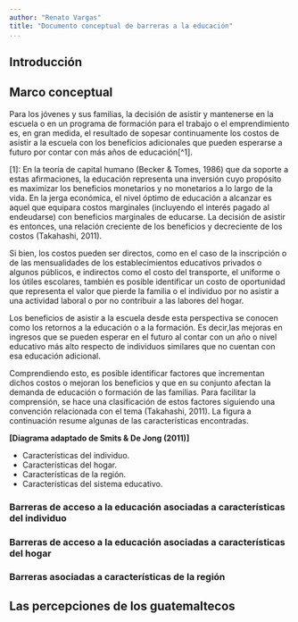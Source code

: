 ```yaml
---
author: "Renato Vargas"
title: "Documento conceptual de barreras a la educación"
...
```


## Introducción

## Marco conceptual

Para los jóvenes y sus familias, la decisión de asistir y mantenerse en la escuela o en un programa de formación para el trabajo o el emprendimiento es, en gran medida, el resultado de sopesar continuamente los costos de asistir a la escuela con los beneficios adicionales que pueden esperarse a futuro por contar con más años de educación[^1].

[1]: En la teoría de capital humano (Becker & Tomes, 1986) que da soporte a estas afirmaciones, la educación representa una inversión cuyo propósito es maximizar los beneficios monetarios y no monetarios a lo largo de la vida. En la jerga económica, el nivel óptimo de educación a alcanzar es aquel que equipara costos marginales (incluyendo el interés pagado al endeudarse) con beneficios marginales de educarse. La decisión de asistir es entonces, una relación creciente de los beneficios y decreciente de los costos (Takahashi, 2011).

Si bien, los costos pueden ser directos, como en el caso de la inscripción o de las mensualidades de los establecimientos educativos privados o algunos públicos, e indirectos como el costo del transporte, el uniforme o los útiles escolares, también es posible identificar un costo de oportunidad que representa el valor que pierde la familia o el individuo por no asistir a una actividad laboral o por no contribuir a las labores del hogar.

Los beneficios de asistir a la escuela desde esta perspectiva se conocen como los retornos a la educación o a la formación. Es decir,las mejoras en ingresos que se pueden esperar en el futuro al contar con un año o nivel educativo más alto respecto de individuos similares que no cuentan con esa educación adicional.

Comprendiendo esto, es posible identificar factores que incrementan dichos costos o mejoran los beneficios y que en su conjunto afectan la demanda de educación o formación de las familias. Para facilitar la comprensión, se hace una clasificación de estos factores siguiendo una convención relacionada con el tema (Takahashi, 2011). La figura a continuación resume algunas de las características encontradas.


**[Diagrama adaptado de Smits & De Jong (2011)]**

* Características del individuo.
* Características del hogar.
* Características de la región.
* Características del sistema educativo.

### Barreras de acceso a la educación asociadas a características del individuo

### Barreras de acceso a la educación asociadas a características del hogar

### Barreras asociadas a características de la región

## Las percepciones de los guatemaltecos
 
